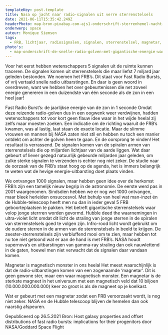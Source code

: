 ```yaml
---
templateKey: post.template
title: Nasa op jacht naar radio-signalen uit verre sterrenstelsels
date: 2021-06-11T15:35:42.249Z
headerPhoto: map-bron-pixabay-com-ajs1-onderschrift-sterrenhemel-nacht-donke-image-img-sterrenhemel-nacht-donker-jpg
onderwerp: space
auteur: Monique Siemsen
tags:
  - FRB, lichtjaar, radiosignalen, signalen, sterrenstelsel, magnetar, ster
photo's:
  - map-onderschrift-de-snelle-radio-golven-met-gigantische-energie-waren-afkomstig-uit-een-spiraal-vormig-sterrenstelsel-op-miljarden-lichtjaren-afstand-bron-pixabay-com-spirit-111-image-img-spiraal-sterrenstelsel-ruimte-jpg
---
```

Voor het eerst hebben wetenschappers 5 signalen uit de ruimte kunnen traceren. De
signalen komen uit sterrenstelsels die maar liefst 7 miljard jaar geleden bestonden.
We noemen het FRB’s. Dit staat voor Fast Radio Bursts, of vrij vertaald snelle radio
uitbarstingen. En daar is geen woord in overdreven, want we hebben het over
gebeurtenissen die net zoveel energie genereren in een duizendste van één seconde als
de zon in een heel jaar!

Fast Radio Burst’s: de jaarlijkse energie van de zon in 1 seconde
Omdat deze reizende radio-golven dus in een oogwenk weer verdwijnen, hadden
wetenschappers tot voor kort geen flauw idee waar in het wijde heelal zij zelfs maar
moesten zoeken. Een indicatie om de richting waaruit de FRB’s kwamen, was al lastig,
laat staan de exacte locatie.
Maar de slimme vrouwen en mannen bij NASA zaten niet stil en hebben nu toch een
manier ontdekt om achter de golven heen te gaan. En de oorsprong te vinden! Het
resultaat is verrassend. De signalen komen van de spiralen armen van sterrenstelsels die
op miljarden lichtjaar van de aarde liggen. Wat daar gebeurt of liever gezegd natuurlijk
gebeurde miljarden jaar geleden, om zulke sterke signalen te verzenden is echter nog niet
zeker. De studie naar de oorzaak van de FRB’s staat hoog op de agenda, het is immers
belangrijk te weten wat de hevige energie-uitbarsting doet plaats vinden.

We ontvangen 1000 signalen, maar hebben geen idee over de herkomst
FRB’s zijn een tamelijk nieuw begrip in de astronomie. De eerste werd pas in 2001
waargenomen. Sindsdien hebben we er nog wel 1000 ontvangen, maar bleek herleiden
onsuccesvol. Met behulp van heel wat man-inzet én de Hubble-telescoop heeft men nu
dan in ieder geval 5 FRB geboorteplaatsen te pakken. Het betreft gigantische
sterrenstelsels waar volop jonge sterrren worden gevormd. Hubble deed the
waarnemingen in ultra-violet licht omdat dit licht de straling van jonge sterren in de spiralen
van sterrenstelsels goed te volgen zijn. Infro-rood licht wordt gebruikt om de oudere
sterren in de armen van de sterrenstelsels in beeld te krijgen.
De zeester-sterrenstelsels zijn verbluffend mooi om te zien, maar hebben tot nu toe niet
getoond wat er aan de hand is met FRB’s. NASA houdt supernova’s en uitbarstingen van
gamma-ray straling dan ook nauwlettend in de gaten, hoewel men niet verwacht dat de
signalen daar vandaan komen.

Magnetar is magnetisch monster in ons heelal
Het meest waarschijnlijk is dat de radio-uitbarstingen komen van een zogenaamde
‘magnetar’. Dit is geen gewone ster, maar een waar magnetisch monster. Een magnetar is
de sterkste magneet in het universum met een magnetisch veld dat 10 biljoen
(10.000.000.000.000) keer zo groot is als de magneet op je koelkast.

Wat er gebeurt met een magnetar zodat een FRB veroorzaakt wordt, is nog niet zeker.
NASA en de Hubble telescoop blijven de hemelen dan ook naarstig afspeuren.

Gepubliceerd op 26.5.2021
Bron: Host galaxy properties and offset distributions of fast radio bursts: implications for their
progenitors door NASA/Goddard Space Flight